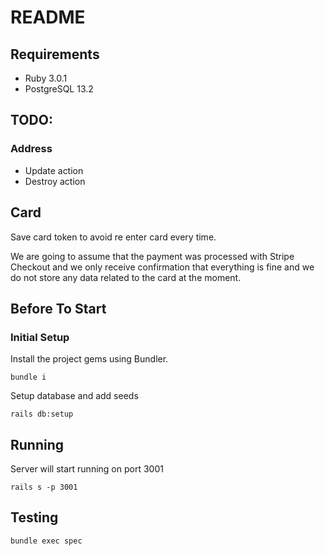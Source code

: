 # README

## Requirements

- Ruby 3.0.1
- PostgreSQL 13.2

## TODO:

### Address

- Update action
- Destroy action

## Card

Save card token to avoid re enter card every time.

We are going to assume that the payment was processed with Stripe Checkout and we only receive confirmation that everything is fine and we do not store any data related to the card at the moment. 

## Before To Start

### Initial Setup

Install the project gems using Bundler.

```
bundle i
```

Setup database and add seeds

```
rails db:setup
```

## Running

Server will start running on port 3001

```
rails s -p 3001
```

## Testing

```
bundle exec spec
```
